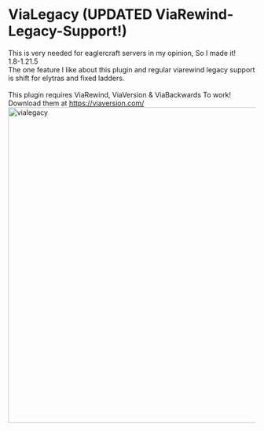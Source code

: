 # ViaLegacy (UPDATED ViaRewind-Legacy-Support!)
This is very needed for eaglercraft servers in my opinion, So I made it! 
<br>
1.8-1.21.5
<br>
The one feature I like about this plugin and regular viarewind legacy support is shift for elytras and fixed ladders.
<br>
<br>
This plugin requires ViaRewind, ViaVersion & ViaBackwards To work! Download them at https://viaversion.com/
<img width="642" height="642" alt="vialegacy" src="https://github.com/user-attachments/assets/dea6687b-b6a2-426a-aa28-9a69a28b41ed" />
